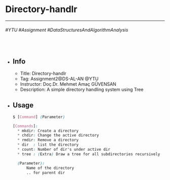 # Directory-handlr

<hr>

###### \#YTU \#Assignment \#DataStructuresAndAlgorithmAnalysis

<br>

* ## Info
    
    * Title: Directory-handlr
    * Tag: Assignment2@DS-AL-AN @YTU
    * Instructor: Doç.Dr. Mehmet Amaç GÜVENSAN
    * Description: A simple directory handling system using Tree
        
    
* ## Usage
  ```css
  $ [Command] (Parameter)

  [Commands]:
    * mkdir: Create a directory
    * chdir: Change the active directory
    * rmdir: Remove a directory
    * dir  : list the directory
    * count: Number of dir's under active dir
    * tree : (Extra) Draw a tree for all subdirectories recursively

    (Parameter):
        Name of the directory
        .. for parent dir
  ```
